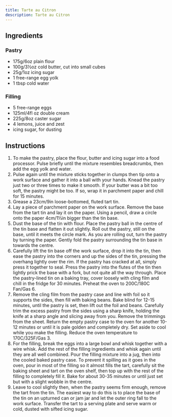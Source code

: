 ```yaml
---
title: Tarte au Citron
description: Tarte au Citron
---
```


## Ingredients
### Pastry
* 175g/6oz plain flour
* 100g/3½oz cold butter, cut into small cubes
* 25g/1oz icing sugar
* 1 free-range egg yolk
* 1 tbsp cold water

### Filling
* 5 free-range eggs
* 125ml/4fl oz double cream
* 225g/8oz caster sugar
* 4 lemons, juice and zest
* icing sugar, for dusting

## Instructions
1. To make the pastry, place the flour, butter and icing sugar into a food processor. Pulse briefly until the mixture resembles breadcrumbs, then add the egg yolk and water.
1. Pulse again until the mixture sticks together in clumps then tip onto a work surface and gather it into a ball with your hands. Knead the pastry just two or three times to make it smooth. If your butter was a bit too soft, the pastry might be too. If so, wrap it in parchment paper and chill for 15 minutes.
1. Grease a 23cm/9in loose-bottomed, fluted tart tin.
1. Lay a piece of parchment paper on the work surface. Remove the base from the tart tin and lay it on the paper. Using a pencil, draw a circle onto the paper 4cm/1½in bigger than the tin base.
1. Dust the base of the tin with flour. Place the pastry ball in the centre of the tin base and flatten it out slightly. Roll out the pastry, still on the base, until it meets the circle mark. As you are rolling out, turn the pastry by turning the paper. Gently fold the pastry surrounding the tin base in towards the centre.
1. Carefully lift the tin base off the work surface, drop it into the tin, then ease the pastry into the corners and up the sides of the tin, pressing the overhang lightly over the rim. If the pastry has cracked at all, simply press it together to seal. Press the pastry into the flutes of the tin then lightly prick the base with a fork, but not quite all the way through. Place the pastry-lined tin on a baking tray, cover loosely with cling film and chill in the fridge for 30 minutes. Preheat the oven to 200C/180C Fan/Gas 6.
1. Remove the cling film from the pastry case and line with foil so it supports the sides, then fill with baking beans. Bake blind for 12-15 minutes, until the pastry is set, then lift out the foil and beans. Carefully trim the excess pastry from the sides using a sharp knife, holding the knife at a sharp angle and slicing away from you. Remove the trimmings from the sheet. Return the empty pastry case to the oven for another 10-12 minutes or until it is pale golden and completely dry. Set aside to cool while you make the filling. Reduce the oven temperature to 170C/325F/Gas 3.
1. For the filling, break the eggs into a large bowl and whisk together with a wire whisk. Add the rest of the filling ingredients and whisk again until they are all well combined. Pour the filling mixture into a jug, then into the cooled baked pastry case. To prevent it spilling as it goes in the oven, pour in most of the filling so it almost fills the tart, carefully sit the baking sheet and tart on the oven shelf, then top up with the rest of the filling to completely fill it. Bake for about 30-35 minutes or until just set but with a slight wobble in the centre.
1. Leave to cool slightly then, when the pastry seems firm enough, remove the tart from the tin. The easiest way to do this is to place the base of the tin on an upturned can or jam jar and let the outer ring fall to the work surface. Transfer the tart to a serving plate and serve warm or cold, dusted with sifted icing sugar.